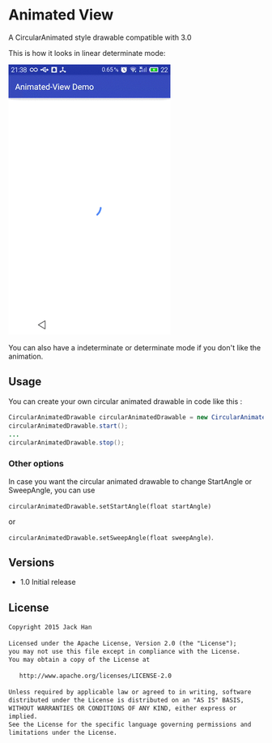 # Animated View

A CircularAnimated style drawable compatible with 3.0


This is how it looks in linear determinate mode:

![circular animated](animated-view-demo.gif)

You can also have a indeterminate or determinate mode if you don't like the animation.

## Usage

You can create your own circular animated drawable in code like this :

```Java
CircularAnimatedDrawable circularAnimatedDrawable = new CircularAnimatedDrawable(getResources().getColor(R.color.colorBar), 12f);
circularAnimatedDrawable.start();
...
circularAnimatedDrawable.stop();
```

### Other options

In case you want the circular animated drawable to change StartAngle or SweepAngle, you can use

```circularAnimatedDrawable.setStartAngle(float startAngle)```

or

```circularAnimatedDrawable.setSweepAngle(float sweepAngle)```.


## Versions

* 1.0 Initial release

License
-------

    Copyright 2015 Jack Han

    Licensed under the Apache License, Version 2.0 (the "License");
    you may not use this file except in compliance with the License.
    You may obtain a copy of the License at

       http://www.apache.org/licenses/LICENSE-2.0

    Unless required by applicable law or agreed to in writing, software
    distributed under the License is distributed on an "AS IS" BASIS,
    WITHOUT WARRANTIES OR CONDITIONS OF ANY KIND, either express or implied.
    See the License for the specific language governing permissions and
    limitations under the License.
